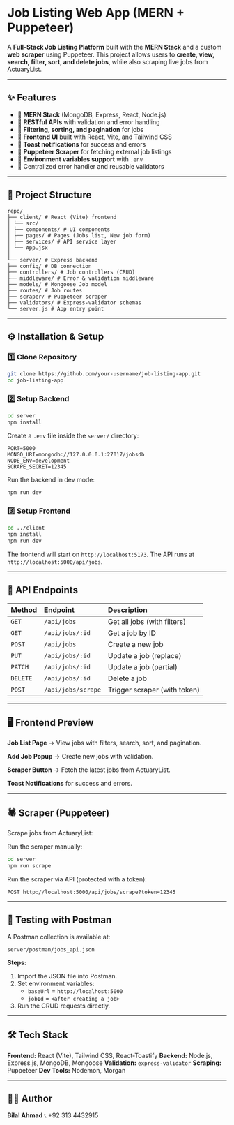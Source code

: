 # Job Listing Web App (MERN + Puppeteer)

A **Full-Stack Job Listing Platform** built with the **MERN Stack** and a custom **web scraper** using Puppeteer. This project allows users to **create, view, search, filter, sort, and delete jobs**, while also scraping live jobs from ActuaryList.

---

## ✨ Features

- 🔹 **MERN Stack** (MongoDB, Express, React, Node.js)
- 🔹 **RESTful APIs** with validation and error handling
- 🔹 **Filtering, sorting, and pagination** for jobs
- 🔹 **Frontend UI** built with React, Vite, and Tailwind CSS
- 🔹 **Toast notifications** for success and errors
- 🔹 **Puppeteer Scraper** for fetching external job listings
- 🔹 **Environment variables support** with `.env`
- 🔹 Centralized error handler and reusable validators

---

## 📂 Project Structure

```
repo/
├── client/ # React (Vite) frontend
│ └── src/
│ ├── components/ # UI components
│ ├── pages/ # Pages (Jobs list, New job form)
│ ├── services/ # API service layer
│ └── App.jsx
│
└── server/ # Express backend
├── config/ # DB connection
├── controllers/ # Job controllers (CRUD)
├── middleware/ # Error & validation middleware
├── models/ # Mongoose Job model
├── routes/ # Job routes
├── scraper/ # Puppeteer scraper
├── validators/ # Express-validator schemas
└── server.js # App entry point
```

---

## ⚙️ Installation & Setup

### 1️⃣ Clone Repository

```bash
git clone https://github.com/your-username/job-listing-app.git
cd job-listing-app
```

### 2️⃣ Setup Backend

```bash
cd server
npm install
```

Create a `.env` file inside the `server/` directory:

```env
PORT=5000
MONGO_URI=mongodb://127.0.0.0.1:27017/jobsdb
NODE_ENV=development
SCRAPE_SECRET=12345
```

Run the backend in dev mode:

```bash
npm run dev
```

### 3️⃣ Setup Frontend

```bash
cd ../client
npm install
npm run dev
```

The frontend will start on `http://localhost:5173`.
The API runs at `http://localhost:5000/api/jobs`.

---

## 🔗 API Endpoints

| Method   | Endpoint           | Description                  |
| :------- | :----------------- | :--------------------------- |
| `GET`    | `/api/jobs`        | Get all jobs (with filters)  |
| `GET`    | `/api/jobs/:id`    | Get a job by ID              |
| `POST`   | `/api/jobs`        | Create a new job             |
| `PUT`    | `/api/jobs/:id`    | Update a job (replace)       |
| `PATCH`  | `/api/jobs/:id`    | Update a job (partial)       |
| `DELETE` | `/api/jobs/:id`    | Delete a job                 |
| `POST`   | `/api/jobs/scrape` | Trigger scraper (with token) |

---

## 🖥️ Frontend Preview

**Job List Page** → View jobs with filters, search, sort, and pagination.

**Add Job Popup** → Create new jobs with validation.

**Scraper Button** → Fetch the latest jobs from ActuaryList.

**Toast Notifications** for success and errors.

---

## 🕷️ Scraper (Puppeteer)

Scrape jobs from ActuaryList:

Run the scraper manually:

```bash
cd server
npm run scrape
```

Run the scraper via API (protected with a token):

```
POST http://localhost:5000/api/jobs/scrape?token=12345
```

---

## 🧪 Testing with Postman

A Postman collection is available at:

```
server/postman/jobs_api.json
```

**Steps:**

1.  Import the JSON file into Postman.
2.  Set environment variables:
    - `baseUrl` = `http://localhost:5000`
    - `jobId` = `<after creating a job>`
3.  Run the CRUD requests directly.

---

## 🛠️ Tech Stack

**Frontend:** React (Vite), Tailwind CSS, React-Toastify
**Backend:** Node.js, Express.js, MongoDB, Mongoose
**Validation:** `express-validator`
**Scraping:** Puppeteer
**Dev Tools:** Nodemon, Morgan

---

## 👨‍💻 Author

**Bilal Ahmad**
📞 +92 313 4432915
